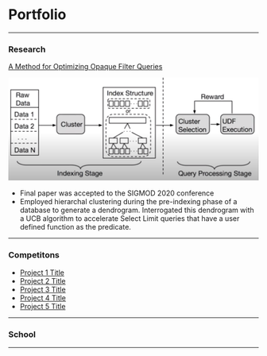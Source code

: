 # Portfolio

---

### Research

[A Method for Optimizing Opaque Filter Queries](https://dl.acm.org/doi/10.1145/3318464.3389766)

<img src="images/voodoo.png?raw=true"/>

- Final paper was accepted to the SIGMOD 2020 conference
- Employed hierarchal clustering during the pre-indexing phase of a database to generate a dendrogram.  Interrogated this dendrogram with a UCB algorithm to accelerate Select Limit queries that have a user defined function as the predicate.

---

### Competitons

- [Project 1 Title](http://example.com/)
- [Project 2 Title](http://example.com/)
- [Project 3 Title](http://example.com/)
- [Project 4 Title](http://example.com/)
- [Project 5 Title](http://example.com/)

---

### School


---
